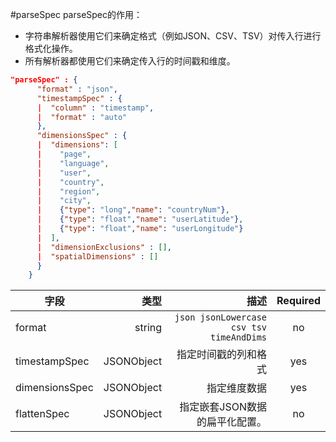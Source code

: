 #parseSpec
parseSpec的作用：
* 字符串解析器使用它们来确定格式（例如JSON、CSV、TSV）对传入行进行格式化操作。
* 所有解析器都使用它们来确定传入行的时间戳和维度。
```json
"parseSpec" : {
      "format" : "json",
      "timestampSpec" : {
      |  "column" : "timestamp",
      |  "format" : "auto"
      },
      "dimensionsSpec" : {
      |  "dimensions": [
      |    "page",
      |    "language",
      |    "user",
      |    "country",
      |    "region",
      |    "city",
      |    {"type": "long","name": "countryNum"},
      |    {"type": "float","name": "userLatitude"},
      |    {"type": "float","name": "userLongitude"}
      |  ],
      |  "dimensionExclusions" : [],
      |  "spatialDimensions" : []
      }
    }
```
|字段|类型|描述|Required|
| --------   | -----:  | ----:  |:----: |
| format | string | `json jsonLowercase csv tsv timeAndDims` |no|
|timestampSpec| JSONObject|指定时间戳的列和格式|yes|
|dimensionsSpec|JSONObject|指定维度数据|yes|
|flattenSpec|JSONObject| 指定嵌套JSON数据的扁平化配置。|no|
